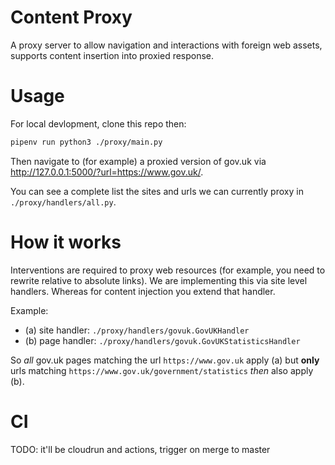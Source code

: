 # Content Proxy

A proxy server to allow navigation and interactions with foreign web assets, supports content insertion into proxied response.

# Usage

For local devlopment, clone this repo then:

```bash
pipenv run python3 ./proxy/main.py
```

Then navigate to (for example) a proxied version of gov.uk via http://127.0.0.1:5000/?url=https://www.gov.uk/.

You can see a complete list the sites and urls we can currently proxy in `./proxy/handlers/all.py`.

# How it works

Interventions are required to proxy web resources (for example, you need to rewrite relative to absolute links). We are implementing this via site level handlers. Whereas for content injection you extend that handler.

Example:
* (a) site handler: `./proxy/handlers/govuk.GovUKHandler`
* (b) page handler: `./proxy/handlers/govuk.GovUKStatisticsHandler`


So _all_ gov.uk pages matching the url `https://www.gov.uk` apply (a) but **only** urls matching `https://www.gov.uk/government/statistics` _then_ also apply (b).


# CI

TODO: it'll be cloudrun and actions, trigger on merge to master